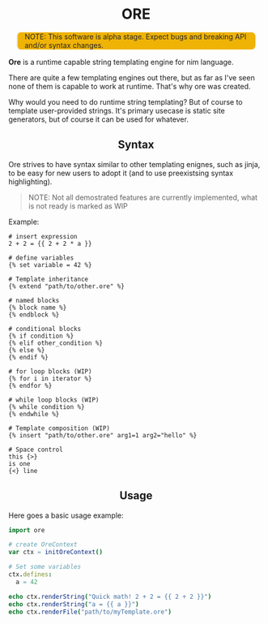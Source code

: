 <h1 style="text-align: center">ORE</h1>

<blockquote style="margin:1rem;background-color: #efb306; color: #272727; border-radius: 0.5rem">
  NOTE: This software is alpha stage. Expect bugs and breaking API and/or syntax changes.
</blockquote>

**Ore** is a runtime capable string templating engine
for nim language.

There are quite a few templating engines out there,
but as far as I've seen none of them is capable to
work at runtime. That's why ore was created.

Why would you need to do runtime string templating?
But of course to template user-provided strings. It's
primary usecase is static site generators, but of course
it can be used for whatever.

<h2 style="text-align: center">Syntax</h2>

Ore strives to have syntax similar to other templating enignes,
such as jinja, to be easy for new users to adopt it
(and to use preexistsing syntax highlighting).

> NOTE: Not all demostrated features are currently implemented,
> what is not ready is marked as WIP

Example:

```jinja
# insert expression
2 + 2 = {{ 2 + 2 * a }}

# define variables
{% set variable = 42 %}

# Template inheritance
{% extend "path/to/other.ore" %}  

# named blocks
{% block name %}   
{% endblock %}

# conditional blocks
{% if condition %}
{% elif other_condition %}
{% else %}
{% endif %}

# for loop blocks (WIP)
{% for i in iterator %}
{% endfor %}

# while loop blocks (WIP)
{% while condition %}
{% endwhile %}

# Template composition (WIP)
{% insert "path/to/other.ore" arg1=1 arg2="hello" %}

# Space control
this {>}
is one
{<} line
```

<h2 style="text-align: center">Usage</h2>

Here goes a basic usage example:

```nim
import ore

# create OreContext
var ctx = initOreContext()

# Set some variables
ctx.defines:
  a = 42

echo ctx.renderString("Quick math! 2 + 2 = {{ 2 + 2 }}")
echo ctx.renderString("a = {{ a }}")
echo ctx.renderFile("path/to/myTemplate.ore")
```
